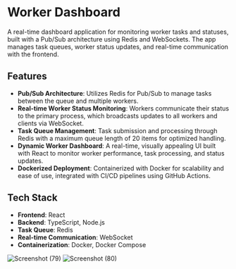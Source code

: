 # Worker Dashboard

A real-time dashboard application for monitoring worker tasks and statuses, built with a Pub/Sub architecture using Redis and WebSockets. The app manages task queues, worker status updates, and real-time communication with the frontend.

## Features

- **Pub/Sub Architecture**: Utilizes Redis for Pub/Sub to manage tasks between the queue and multiple workers.
- **Real-time Worker Status Monitoring**: Workers communicate their status to the primary process, which broadcasts updates to all workers and clients via WebSocket.
- **Task Queue Management**: Task submission and processing through Redis with a maximum queue length of 20 items for optimized handling.
- **Dynamic Worker Dashboard**: A real-time, visually appealing UI built with React to monitor worker performance, task processing, and status updates.
- **Dockerized Deployment**: Containerized with Docker for scalability and ease of use, integrated with CI/CD pipelines using GitHub Actions.

## Tech Stack

- **Frontend**: React
- **Backend**: TypeScript, Node.js
- **Task Queue**: Redis
- **Real-time Communication**: WebSocket
- **Containerization**: Docker, Docker Compose

![Screenshot (79)](https://github.com/user-attachments/assets/2f8f640b-1a7d-4002-a5f9-f9f21d39040b)
![Screenshot (80)](https://github.com/user-attachments/assets/020ea0cd-d05a-4a2d-bc8a-e202d0f625ea)
